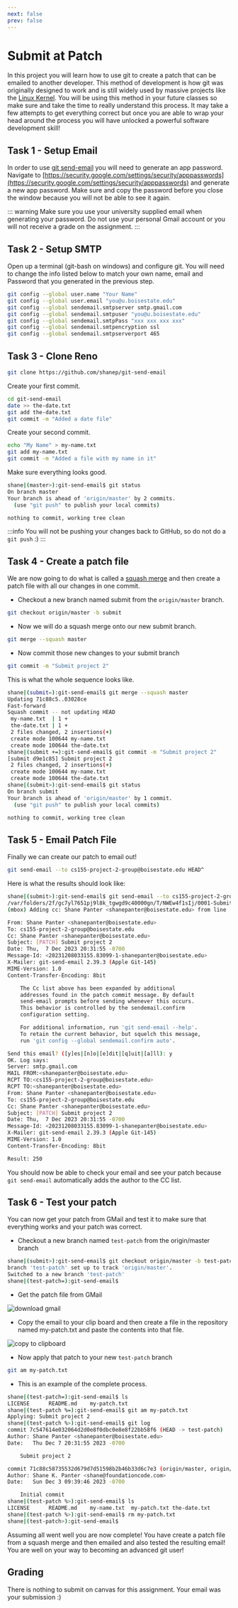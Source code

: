 ```yaml
---
next: false
prev: false
---
```


# Submit at Patch

In this project you will learn how to use git to create a patch that can be emailed to another
developer. This method of development is how git was originally designed to work and is still widely
used by massive projects like the [Linux
Kernel](https://www.kernel.org/doc/html/v4.15/process/submitting-patches.html).  You will be using
this method in your future classes so make sure and take the time to really understand this
process. It may take a few attempts to get everything correct but once you are able to wrap your
head around the process you will have unlocked a powerful software development skill!

## Task 1 - Setup Email

In order to use [git send-email](https://git-scm.com/docs/git-send-email) you will need to generate
an app password. Navigate to
[https://security.google.com/settings/security/apppasswords](https://security.google.com/settings/security/apppasswords)
and generate a new app password. Make sure and copy the password before you close the window because
you will not be able to see it again.

::: warning
Make sure you use your university supplied email when generating your password. Do not use your
personal Gmail account or you will not receive a grade on the assignment.
:::

## Task 2 - Setup SMTP

Open up a terminal (git-bash on windows) and configure git. You will need to change the info listed
below to match your own name, email and Password that you generated in the previous step.

```bash
git config --global user.name "Your Name"
git config --global user.email "you@u.boisestate.edu"
git config --global sendemail.smtpserver smtp.gmail.com
git config --global sendemail.smtpuser "you@u.boisestate.edu"
git config --global sendemail.smtpPass "xxx xxx xxx xxx"
git config --global sendemail.smtpencryption ssl
git config --global sendemail.smtpserverport 465
```

## Task 3 - Clone Reno

```bash
git clone https://github.com/shanep/git-send-email
```

Create your first commit.

```bash
cd git-send-email
date >> the-date.txt
git add the-date.txt
git commit -m "Added a date file"
```

Create your second commit.

```bash
echo "My Name" > my-name.txt
git add my-name.txt
git commit -m "Added a file with my name in it"
```

Make sure everything looks good.

```bash
shane|(master>):git-send-email$ git status
On branch master
Your branch is ahead of 'origin/master' by 2 commits.
  (use "git push" to publish your local commits)

nothing to commit, working tree clean
```

:::info
You will not be pushing your changes back to GitHub, so do not do a `git push` :)
:::


## Task 4 - Create a patch file

We are now going to do what is called a [squash
merge](https://docs.gitlab.com/ee/user/project/merge_requests/squash_and_merge.html) and then create
a patch file with all our changes in one commit.

- Checkout a new branch named submit from the `origin/master` branch.

```bash
git checkout origin/master -b submit
```

- Now we will do a squash merge onto our new submit branch.

```bash
git merge --squash master
```

- Now commit those new changes to your submit branch

```bash
git commit -m "Submit project 2"
```

This is what the whole sequence looks like.

```bash
shane|(submit=):git-send-email$ git merge --squash master
Updating 71c88c5..03028ce
Fast-forward
Squash commit -- not updating HEAD
 my-name.txt  | 1 +
 the-date.txt | 1 +
 2 files changed, 2 insertions(+)
 create mode 100644 my-name.txt
 create mode 100644 the-date.txt
shane|(submit +=):git-send-email$ git commit -m "Submit project 2"
[submit d9e1c85] Submit project 2
 2 files changed, 2 insertions(+)
 create mode 100644 my-name.txt
 create mode 100644 the-date.txt
shane|(submit>):git-send-email$ git status
On branch submit
Your branch is ahead of 'origin/master' by 1 commit.
  (use "git push" to publish your local commits)

nothing to commit, working tree clean
```

## Task 5 - Email Patch File

Finally we can create our patch to email out!

```bash
git send-email --to cs155-project-2-group@boisestate.edu HEAD^
```

Here is what the results should look like:

```bash
shane|(submit>):git-send-email$ git send-email --to cs155-project-2-group@boisestate.edu HEAD^
/var/folders/2f/gc7yl7651pj9l8k_tgwgd9c40000gn/T/NWEw4f1sIj/0001-Submit-project-2.patch
(mbox) Adding cc: Shane Panter <shanepanter@boisestate.edu> from line 'From: Shane Panter <shanepanter@boisestate.edu>'

From: Shane Panter <shanepanter@boisestate.edu>
To: cs155-project-2-group@boisestate.edu
Cc: Shane Panter <shanepanter@boisestate.edu>
Subject: [PATCH] Submit project 2
Date: Thu,  7 Dec 2023 20:31:55 -0700
Message-Id: <20231208033155.83099-1-shanepanter@boisestate.edu>
X-Mailer: git-send-email 2.39.3 (Apple Git-145)
MIME-Version: 1.0
Content-Transfer-Encoding: 8bit

    The Cc list above has been expanded by additional
    addresses found in the patch commit message. By default
    send-email prompts before sending whenever this occurs.
    This behavior is controlled by the sendemail.confirm
    configuration setting.

    For additional information, run 'git send-email --help'.
    To retain the current behavior, but squelch this message,
    run 'git config --global sendemail.confirm auto'.

Send this email? ([y]es|[n]o|[e]dit|[q]uit|[a]ll): y
OK. Log says:
Server: smtp.gmail.com
MAIL FROM:<shanepanter@boisestate.edu>
RCPT TO:<cs155-project-2-group@boisestate.edu>
RCPT TO:<shanepanter@boisestate.edu>
From: Shane Panter <shanepanter@boisestate.edu>
To: cs155-project-2-group@boisestate.edu
Cc: Shane Panter <shanepanter@boisestate.edu>
Subject: [PATCH] Submit project 2
Date: Thu,  7 Dec 2023 20:31:55 -0700
Message-Id: <20231208033155.83099-1-shanepanter@boisestate.edu>
X-Mailer: git-send-email 2.39.3 (Apple Git-145)
MIME-Version: 1.0
Content-Transfer-Encoding: 8bit

Result: 250

```

You should now be able to check your email and see your patch because `git send-email` automatically
adds the author to the CC list.

## Task 6 - Test your patch

You can now get your patch from GMail and test it to make sure that everything works and your patch
was correct.

- Checkout a new branch named `test-patch` from the origin/master branch

```bash
shane|(submit>):git-send-email$ git checkout origin/master -b test-patch
branch 'test-patch' set up to track 'origin/master'.
Switched to a new branch 'test-patch'
shane|(test-patch=):git-send-email$
```

- Get the patch file from GMail

![download gmail](images/gmail-original-email.png)


- Copy the email to your clip board and then create a file in the repository named my-patch.txt and paste the contents
  into that file.

![copy to clipboard](images/gmail-copy-email.png)

- Now apply that patch to your new `test-patch` branch

```bash
git am my-patch.txt
```

- This is an example of the complete process.

```bash
shane|(test-patch=):git-send-email$ ls
LICENSE      README.md    my-patch.txt
shane|(test-patch %=):git-send-email$ git am my-patch.txt
Applying: Submit project 2
shane|(test-patch %>):git-send-email$ git log
commit 7c547614e032064d2d0e8f0dbc0e8e8f22bb58f6 (HEAD -> test-patch)
Author: Shane Panter <shanepanter@boisestate.edu>
Date:   Thu Dec 7 20:31:55 2023 -0700

    Submit project 2

commit 71c88c58735532d679d7d51598b2b46b33d6c7e3 (origin/master, origin/HEAD)
Author: Shane K. Panter <shane@foundationcode.com>
Date:   Sun Dec 3 09:39:46 2023 -0700

    Initial commit
shane|(test-patch %>):git-send-email$ ls
LICENSE      README.md    my-name.txt  my-patch.txt the-date.txt
shane|(test-patch %>):git-send-email$ rm my-patch.txt
shane|(test-patch>):git-send-email$

```

Assuming all went well you are now complete! You have create a patch file from a squash merge and
then emailed and also tested the resulting email! You are well on your way to becoming an advanced
git user!

## Grading

There is nothing to submit on canvas for this assignment. Your email was your submission :)
